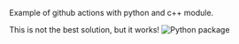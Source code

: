 Example of github actions with python and c++ module.

This is not the best solution, but it works!
![Python package](https://github.com/Zoynels/actions_python_cpp_compiler/workflows/Python%20package/badge.svg)
